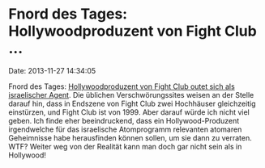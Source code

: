 Fnord des Tages: Hollywoodproduzent von Fight Club \...
=======================================================

Date: 2013-11-27 14:34:05

Fnord des Tages: [Hollywoodproduzent von Fight Club outet sich als
israelischer
Agent](http://www.timesofisrael.com/hollywood-producer-arnon-milchan-reveals-mossad-past/).
Die üblichen Verschwörungssites weisen an der Stelle darauf hin, dass in
Endszene von Fight Club zwei Hochhäuser gleichzeitig einstürzen, und
Fight Club ist von 1999. Aber darauf würde ich nicht viel geben. Ich
finde eher beeindruckend, dass ein Hollywood-Produzent irgendwelche für
das israelische Atomprogramm relevanten atomaren Geheimnisse habe
herausfinden können sollen, um sie dann zu verraten. WTF? Weiter weg von
der Realität kann man doch gar nicht sein als in Hollywood!
